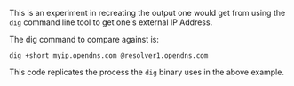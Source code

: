 This is an experiment in recreating the output one would get from using the `dig` command line tool to get one's external IP Address.

The dig command to compare against is:

  `dig +short myip.opendns.com @resolver1.opendns.com`
  
This code replicates the process the `dig` binary uses in the above example.
